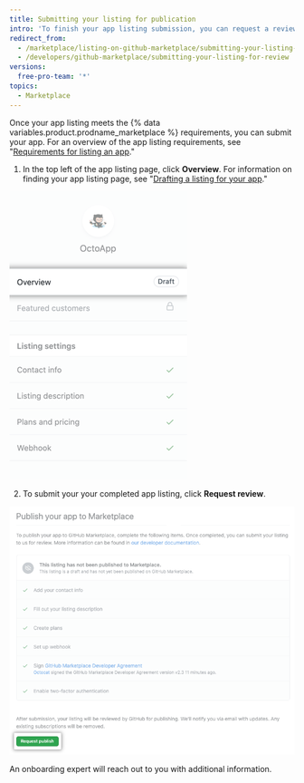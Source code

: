 ```yaml
---
title: Submitting your listing for publication
intro: 'To finish your app listing submission, you can request a review by an onboarding expert.'
redirect_from:
  - /marketplace/listing-on-github-marketplace/submitting-your-listing-for-review
  - /developers/github-marketplace/submitting-your-listing-for-review
versions:
  free-pro-team: '*'
topics:
  - Marketplace
---
```


Once your app listing meets the {% data variables.product.prodname_marketplace %} requirements, you can submit your app. For an overview of the app listing requirements, see "[Requirements for listing an app](/developers/github-marketplace/requirements-for-listing-an-app)."

1. In the top left of the app listing page, click **Overview**. For information on finding your app listing page, see "[Drafting a listing for your app](/developers/github-marketplace/drafting-a-listing-for-your-app)."

  ![Overview option for the marketplace draft listing](/assets/images/marketplace/edit-marketplace-listing-overview.png)

2. To submit your your completed app listing, click **Request review**.

  !["Publish your app to Marketplace" checklist with submission button at the bottom](/assets/images/marketplace/publish-your-app-checklist-and-submission.png)

An onboarding expert will reach out to you with additional information.

